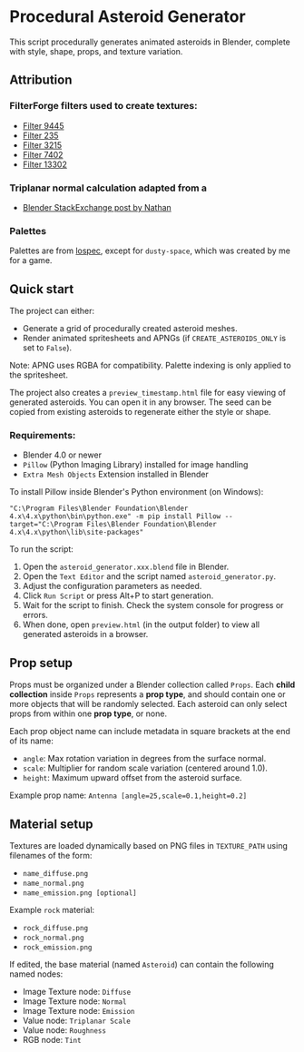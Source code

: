 # Procedural Asteroid Generator

This script procedurally generates animated asteroids in Blender,
complete with style, shape, props, and texture variation.

## Attribution

### FilterForge filters used to create textures:

  - [Filter 9445](https://www.filterforge.com/filters/9445.html)
  - [Filter 235](https://www.filterforge.com/filters/235.html)
  - [Filter 3215](https://www.filterforge.com/filters/3215.html)
  - [Filter 7402](https://www.filterforge.com/filters/7402.html)
  - [Filter 13302](https://www.filterforge.com/filters/13302.html)

### Triplanar normal calculation adapted from a 

  - [Blender StackExchange post by Nathan](https://blender.stackexchange.com/questions/270490/how-to-fix-box-projected-normal-maps)

### Palettes

Palettes are from [lospec](https://lospec.com/), except for `dusty-space`, which was created by me for a game.

## Quick start

The project can either:
  - Generate a grid of procedurally created asteroid meshes.
  - Render animated spritesheets and APNGs (if `CREATE_ASTEROIDS_ONLY` is set to `False`).

Note: APNG uses RGBA for compatibility. Palette indexing is only applied to the spritesheet.

The project also creates a `preview_timestamp.html` file for easy viewing of generated asteroids.
You can open it in any browser. The seed can be copied from existing asteroids to regenerate either the style or shape.

### Requirements:
  - Blender 4.0 or newer
  - `Pillow` (Python Imaging Library) installed for image handling
  - `Extra Mesh Objects` Extension installed in Blender

To install Pillow inside Blender's Python environment (on Windows):
```console
"C:\Program Files\Blender Foundation\Blender 4.x\4.x\python\bin\python.exe" -m pip install Pillow --target="C:\Program Files\Blender Foundation\Blender 4.x\4.x\python\lib\site-packages"
```

To run the script:
  1. Open the `asteroid_generator.xxx.blend` file in Blender.
  2. Open the `Text Editor` and the script named `asteroid_generator.py`.
  4. Adjust the configuration parameters as needed.
  5. Click `Run Script` or press Alt+P to start generation.
  6. Wait for the script to finish. Check the system console for progress or errors.
  7. When done, open `preview.html` (in the output folder) to view all generated asteroids in a browser.

## Prop setup

Props must be organized under a Blender collection called `Props`.
Each **child collection** inside `Props` represents a **prop type**,
and should contain one or more objects that will be randomly selected.
Each asteroid can only select props from within one **prop type**, or none.

Each prop object name can include metadata in square brackets at the end of its name:
  - `angle`: Max rotation variation in degrees from the surface normal.
  - `scale`: Multiplier for random scale variation (centered around 1.0).
  - `height`: Maximum upward offset from the asteroid surface.

Example prop name: `Antenna [angle=25,scale=0.1,height=0.2]`

## Material setup

Textures are loaded dynamically based on PNG files in `TEXTURE_PATH` using filenames of the form:
  - `name_diffuse.png`
  - `name_normal.png`
  - `name_emission.png [optional]`

Example `rock` material:
  - `rock_diffuse.png`
  - `rock_normal.png`
  - `rock_emission.png`

If edited, the base material (named `Asteroid`) can contain the following named nodes:
  - Image Texture node: `Diffuse`
  - Image Texture node: `Normal`
  - Image Texture node: `Emission`
  - Value node: `Triplanar Scale`
  - Value node: `Roughness`
  - RGB node: `Tint`